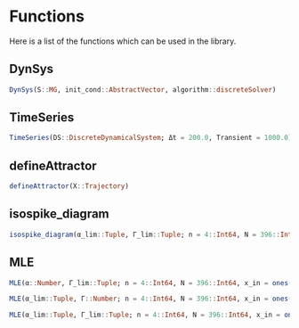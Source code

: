 # Functions

Here is a list of the functions which can be used in the library.

## DynSys
```julia
DynSys(S::MG, init_cond::AbstractVector, algorithm::discreteSolver)
```

## TimeSeries
```julia
TimeSeries(DS::DiscreteDynamicalSystem; Δt = 200.0, Transient = 1000.0)
```

## defineAttractor
```julia
defineAttractor(X::Trajectory)
```

## isospike_diagram
```julia
isospike_diagram(α_lim::Tuple, Γ_lim::Tuple; n = 4::Int64, N = 396::Int64, x_in = ones(N)::Vector{Float64}, M = 10::Int64)
```

## MLE
```julia
MLE(α::Number, Γ_lim::Tuple; n = 4::Int64, N = 396::Int64, x_in = ones(N)::Vector{Float64}, M = 10::Int64)

MLE(α_lim::Tuple, Γ::Number; n = 4::Int64, N = 396::Int64, x_in = ones(N)::Vector{Float64}, M = 10::Int64)

MLE(α_lim::Tuple, Γ_lim::Tuple; n = 4::Int64, N = 396::Int64, x_in = ones(N)::Vector{Float64}, M = 10::Int64)
```

